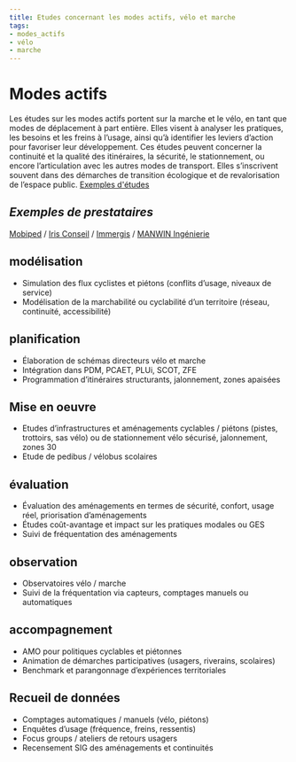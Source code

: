 ```yaml
---
title: Etudes concernant les modes actifs, vélo et marche 
tags:
- modes_actifs
- vélo
- marche
---
```

# Modes actifs
Les études sur les modes actifs portent sur la marche et le vélo, en tant que modes de déplacement à part entière. Elles visent à analyser les pratiques, les besoins et les freins à l’usage, ainsi qu’à identifier les leviers d’action pour favoriser leur développement. Ces études peuvent concerner la continuité et la qualité des itinéraires, la sécurité, le stationnement, ou encore l’articulation avec les autres modes de transport. Elles s’inscrivent souvent dans des démarches de transition écologique et de revalorisation de l’espace public. 
[Exemples d'études](https://documentsmarches.francemobilites.fr/Search/?sort=score&sortOrder=desc&highlight=true&facet=true&r=1&f_type=DOCUMENT&f_property.FMCode.PublicContractClass.natureOfPrestations_string=Etude%20service&l_property.FMCode.PublicContractClass.natureOfPrestations_string=25&l_property.FMCode.PublicContractClass.metierIndex_string=35&text=modes%20actifs%2Fv%C3%A9lo%2Fmarche&f_property.FMCode.PublicContractClass.metierIndex_string=Circulation%20douce&f_property.FMCode.PublicContractClass.metierIndex_string=Circulation%20cyclable&f_property.FMCode.PublicContractClass.metierIndex_string=Eco-mobilit%C3%A9&f_property.FMCode.PublicContractClass.metierIndex_string=Plan%20de%20d%C3%A9placement%20cyclable)
## _Exemples de prestataires_
[Mobiped](https://www.mobiped.com/) / [Iris Conseil](https://irisconseil.com/) / [Immergis](https://immergis.fr/) / [MANWIN Ingénierie](https://www.manwin.fr/)

## modélisation
- Simulation des flux cyclistes et piétons (conflits d’usage, niveaux de service)
- Modélisation de la marchabilité ou cyclabilité d’un territoire (réseau, continuité, accessibilité)

## planification
- Élaboration de schémas directeurs vélo et marche
- Intégration dans PDM, PCAET, PLUi, SCOT, ZFE
- Programmation d’itinéraires structurants, jalonnement, zones apaisées

## Mise en oeuvre
- Etudes d’infrastructures et aménagements cyclables / piétons (pistes, trottoirs, sas vélo)
ou de stationnement vélo sécurisé, jalonnement, zones 30
- Etude de pedibus / vélobus scolaires

## évaluation
- Évaluation des aménagements en termes de sécurité, confort, usage réel, priorisation d’aménagements
- Études coût-avantage et impact sur les pratiques modales ou GES
- Suivi de fréquentation des aménagements

## observation
- Observatoires vélo / marche
- Suivi de la fréquentation via capteurs, comptages manuels ou automatiques

## accompagnement
- AMO pour politiques cyclables et piétonnes
- Animation de démarches participatives (usagers, riverains, scolaires)
- Benchmark et parangonnage d’expériences territoriales

## Recueil de données
- Comptages automatiques / manuels (vélo, piétons)
- Enquêtes d’usage (fréquence, freins, ressentis)
- Focus groups / ateliers de retours usagers
- Recensement SIG des aménagements et continuités
